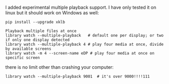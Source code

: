 I added experimental multiple playback support. I have only tested it on linux but it should work on Windows as well:

    pip install --upgrade xklb

    Playback multiple files at once
    library watch --multiple-playback   # default one per display; or two if only one display detected
    library watch --multiple-playback 4 # play four media at once, divide by available screens
    library watch -m 4 --screen-name eDP # play four media at once on specific screen

there is no limit other than crashing your computer:

    library watch --multiple-playback 9001  # it's over 9000!!!!111
